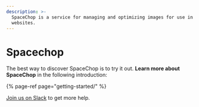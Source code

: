 ```yaml
---
description: >-
  SpaceChop is a service for managing and optimizing images for use in apps and
  websites.
---
```


# Spacechop

The best way to discover SpaceChop is to try it out. **Learn more about SpaceChop** in the following introduction:

{% page-ref page="getting-started/" %}

[Join us on Slack](https://now-examples-slackin-sofetwsrgc.now.sh) to get more help. 





